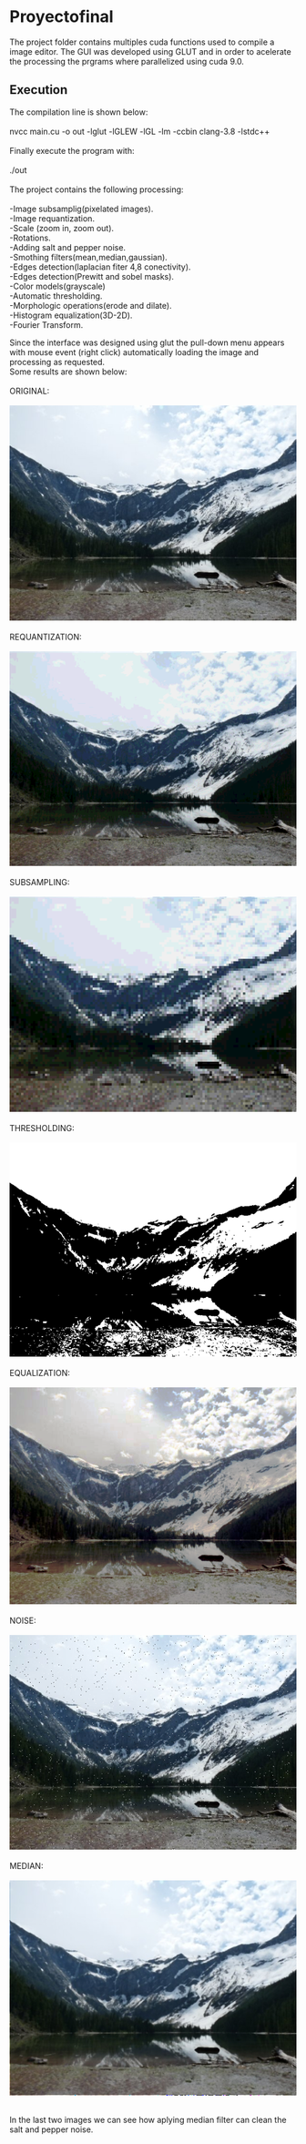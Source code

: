 # Proyectofinal

The project folder contains multiples cuda functions used to compile a image editor. The GUI was developed using GLUT and in order to acelerate the processing the prgrams where parallelized using cuda 9.0.<br/>

## Execution<br/>

The compilation line is shown below:<br/><br/>
nvcc main.cu -o out -lglut -lGLEW -lGL -lm -ccbin clang-3.8 -lstdc++<br/><br/>
Finally execute the program with:<br/><br/>
./out<br/><br/>
The project contains the following processing:<br/><br/>
-Image subsamplig(pixelated images).<br/>
-Image requantization.<br/>
-Scale (zoom in, zoom out).<br/>
-Rotations.<br/>
-Adding salt and pepper noise.<br/>
-Smothing filters(mean,median,gaussian).<br/>
-Edges detection(laplacian fiter 4,8 conectivity).<br/>
-Edges detection(Prewitt and sobel masks).<br/>
-Color models(grayscale)<br/>
-Automatic thresholding.<br/>
-Morphologic operations(erode and dilate).<br/>
-Histogram equalization(3D-2D).<br/>
-Fourier Transform.<br/>

Since the interface was designed using glut the pull-down menu appears with mouse event (right click) automatically loading the image and processing as requested.<br/>
Some results are shown below:<br/><br/>
ORIGINAL:<br/><br/>
![alt text](https://github.com/alvarorm254/Proyectofinal/blob/master/monta%C3%B1a.bmp)<br/><br/>
REQUANTIZATION:<br/><br/>
![alt text](https://github.com/alvarorm254/Proyectofinal/blob/master/req.png)<br/><br/>
SUBSAMPLING:<br/><br/>
![alt text](https://github.com/alvarorm254/Proyectofinal/blob/master/subsampling.png)<br/><br/>
THRESHOLDING:<br/><br/>
![alt text](https://github.com/alvarorm254/Proyectofinal/blob/master/Binary.png)<br/><br/>
EQUALIZATION:<br/><br/>
![alt text](https://github.com/alvarorm254/Proyectofinal/blob/master/equalization.png)<br/><br/>
NOISE:<br/><br/>
![alt text](https://github.com/alvarorm254/Proyectofinal/blob/master/noise.png)<br/><br/>
MEDIAN:<br/><br/>
![alt text](https://github.com/alvarorm254/Proyectofinal/blob/master/median.png)<br/><br/>

In the last two images we can see how aplying median filter can clean the salt and pepper noise.
